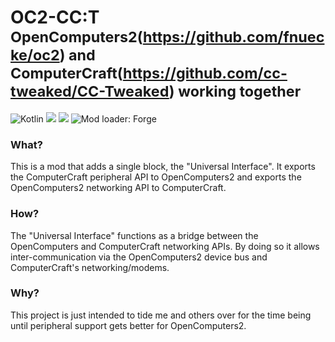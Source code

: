 # OC2-CC:T <br> <sup>OpenComputers2(https://github.com/fnuecke/oc2) and ComputerCraft(https://github.com/cc-tweaked/CC-Tweaked) working together</sup>

![Kotlin](https://img.shields.io/badge/kotlin-2D2D2D.svg?style=for-the-badge&logo=kotlin&logoColor=E04E14) [![](https://cf.way2muchnoise.eu/573374.svg)](https://www.curseforge.com/minecraft/mc-mods/oc2-cc-t) [![](https://cf.way2muchnoise.eu/versions/573374.svg)](https://www.curseforge.com/minecraft/mc-mods/oc2-cc-t) ![Mod loader: Forge](https://img.shields.io/static/v1?style=flat-square&label=Mod%20Loader&message=Forge&labelColor=2D2D2D&color=E04E14)

### What?
This is a mod that adds a single block, the "Universal Interface". It exports the ComputerCraft peripheral API to OpenComputers2 and exports the OpenComputers2 networking API to ComputerCraft.

### How?
The "Universal Interface" functions as a bridge between the OpenComputers and ComputerCraft networking APIs. By doing so it allows inter-communication via the OpenComputers2 device bus and ComputerCraft's networking/modems.

### Why?
This project is just intended to tide me and others over for the time being until peripheral support gets better for OpenComputers2.
